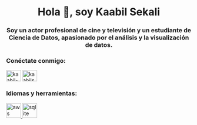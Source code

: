 <h1 align="center">Hola 👋, soy Kaabil Sekali</h1>
<h3 align="center">Soy un actor profesional de cine y televisión y un estudiante de Ciencia de Datos, apasionado por el análisis y la visualización de datos.</h3>

<h3 align="left">Conéctate conmigo:</h3>
<p align="left">
<a href="https://linkedin.com/in/kaabil-sekali-13933930" target="blank"><img align="center" src="https://raw.githubusercontent.com/rahuldkjain/github-profile-readme-generator/master/src/images/icons/Social/linked-in-alt.svg" alt="kaabil-sekali-13933930" height="30" width="40" /></a>
<a href="https://kaggle.com/kaabilse" target="blank"><img align="center" src="https://raw.githubusercontent.com/rahuldkjain/github-profile-readme-generator/master/src/images/icons/Social/kaggle.svg" alt="kaabilse" height="30" width="40" /></a>
</p>

<h3 align="left">Idiomas y herramientas:</h3>
<p align="left"> <a href="https://developer.com" target="_blank" rel="noreferrer"> <img="https://raw.githubcontent.com/devicons/devicon/devicon/master/icons/android/android-original-wordmark.svg" alt="android" width="40" height="40"/> </a> <a href="https://aws.amazon.com" target="_blank" rel="noreferrer"> <img src="https://raw.githubusercontent.com/devicons/devicon/master/amazon/microsoft/amazonwebservices-original-wordmark.svg" alt="aws" width="40" height="40/> </a> <a href="https://www.mongo_db="blank" target="noreferrer"> <imggithub src=" height="40"/> </a> <a href="https://www.sqlite.org/" target="_blank" rel="noreferrer"> <img src="https://www.vectorlogo.zone/logos/sqlite/sqlite-icon.svg" alt="sqlite" width="40" height="40"/> </a> </p>
